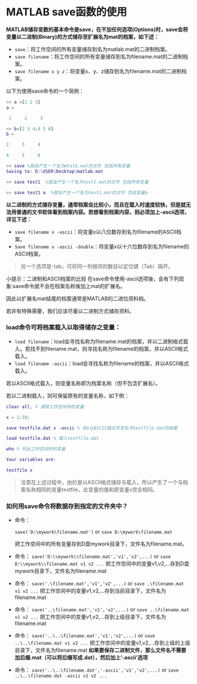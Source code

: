 # MATLAB save函数的使用

**MATLAB储存变数的基本命令是save，在不加任何选项(Options)时，save会将变量以二进制(Binary)的方式储存至扩展名为mat的档案，如下述：**

- `save`：将工作空间的所有变量储存到名为matlab.mat的二进制档案。
- `save filename`：将工作空间的所有变量储存到名为filename.mat的二进制档案。
- `save filename x y z`：将变量x、y、z储存到名为filename.mat的二进制档案。

以下为使用save命令的一个简例：

```matlab
>> a =[1 2 3]
a =

 1     2     3

>> b=[2 3 4;4 5 6]
b =

2     3     4

4     5     6

>> save %就会产生一个名为mtalb.mat的文件 包括所有变量
Saving to: D:\USER\Desktop\matlab.mat

>> save test1  %就会产生一个名为test1.mat的文件 包括所有变量

>> save test1 a  %就会产生一个名为test1.mat的文件 包括变量a
```

**以二进制的方式储存变量，通常档案会比较小，而且在载入时速度较快，但是就无法用普通的文书软体看到档案内容。若想看到档案内容，则必须加上-ascii选项，详见下述：**

- `save filename x -ascii`：将变量x以八位数存到名为filename的ASCII档案。
- `Save filename x -ascii -double`：将变量x以十六位数存到名为filename的ASCII档案。

> 另一个选项是-tab，可将同一列相邻的数目以定位键（Tab）隔开。

小提示：二进制和ASCII档案的比较 在save命令使用-ascii选项後，会有下列现象:save命令就不会在档案名称後加上mat的扩展名。

因此以扩展名mat结尾的档案通常是MATLAB的二进位资料档。

若非有特殊需要，我们应该尽量以二进制方式储存资料。

### load命令可将档案载入以取得储存之变量：

- `load filename`：load会寻找名称为filename.mat的档案，并以二进制格式载入。若找不到filename.mat，则寻找名称为filename的档案，并以ASCII格式载入。
- `load filename -ascii`：load会寻找名称为filename的档案，并以ASCII格式载入。

若以ASCII格式载入，则变量名称即为档案名称（但不包含扩展名）。

若以二进制载入，则可保留原有的变量名称，如下例：

```matlab
clear all; % 清除工作空间中的变量  

x = 1:10;  

save testfile.dat x -ascii % 将x以ASCII格式存至名为testfile.dat的档案  

load testfile.dat % 载入testfile.dat  

who % 列出工作空间中的变量 

Your variables are:

testfile x  
```

> 注意在上述过程中，由於是以ASCII格式储存与载入，所以产生了一个与档案名称相同的变量testfile，此变量的值和原变量x完全相同。

### 如何用save命令将数据存到指定的文件夹中？

- 命令：

  `save('D:\mywork\filename.mat')` or `save D:\mywork\filename.mat`

  把工作空间中的所有变量存到D盘mywork目录下，文件名为filename.mat。

- 命令： 
  `save('D:\\mywork\\filename.mat','v1','v2',...)` or `save D:\\mywork\\filename.mat v1 v2 ...`
  把工作空间中的变量v1,v2,…存到D盘mywork目录下，文件名为filename.mat
- 命令： 
  `save('.\filename.mat','v1','v2',...)` or `save .\filename.mat v1 v2 ...`
  把工作空间中的变量v1,v2,…存到当前目录下，文件名为filename.mat
- 命令： 
  `save('..\filename.mat','v1','v2',...)` or `save ..\filename.mat v1 v2 ...`
  把工作空间中的变量v1,v2,…存到上级目录下，文件名为filename.mat
- 命令： 
  `save('..\..\filename.mat','v1','v2',...)` or `save ..\..\filename.mat v1 v2 ...`
  把工作空间中的变量v1,v2,…存到上级的上级目录下，文件名为filename.mat 
  **如果要保存二进制文件，那么文件名不需要加后缀.mat（可以将后缀写成.dat），然后加上’-ascii’选项**
- 命令： 
  `save('..\..\filename.dat','-ascii','v1','v2',...)` or `save ..\..\filename.dat -ascii v1 v2 ...`